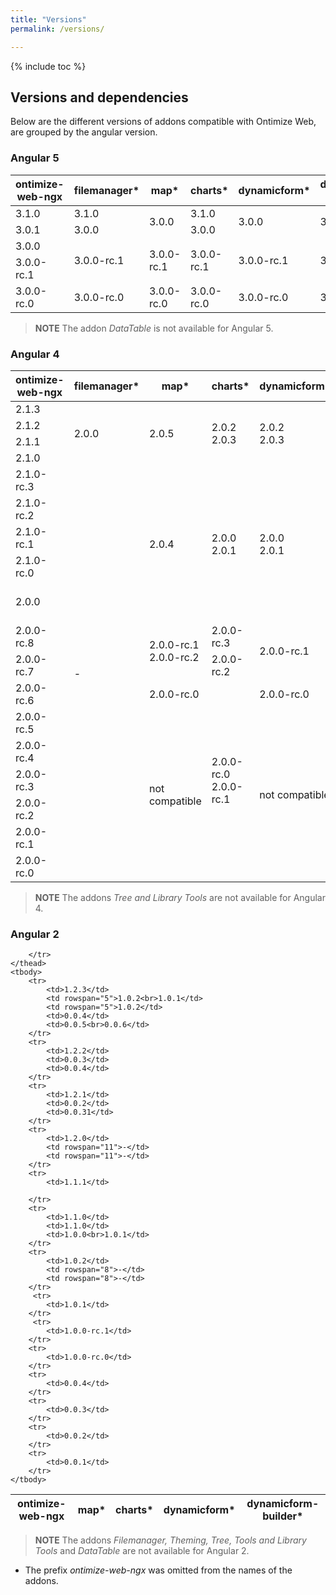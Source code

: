 ```yaml
---
title: "Versions"
permalink: /versions/

---
```

{% include toc %}

## Versions and dependencies

Below are the different versions of addons compatible with Ontimize Web, are grouped by the angular version.

### Angular 5

<table>
    <thead>
        <tr>
            <th>ontimize-web-ngx</th> 
            <th>filemanager*</th>
            <th>map*</th>
            <th>charts*</th>
            <th>dynamicform*</th>
            <th>dynamicform-builder* </th>
            <th>theming*</th>
            <th>tree*</th>
            <th>tools*</th>
            <th>library-tools*</th>
        </tr>
    </thead>
    <tbody>
        <tr>
            <td>3.1.0</td>
            <td>3.1.0</td>
            <td rowspan="2">3.0.0</td>
            <td>3.1.0</td>
            <td rowspan="2">3.0.0</td>
            <td rowspan="2">3.0.0</td>
            <td>1.2.0</td>
            <td>3.1.0</td>
            <td rowspan="4">1.0.6</td>
            <td rowspan="5">1.0.0</td>
        </tr>
        <tr>
            <td>3.0.1</td>
            <td>3.0.0</td>
            <td>3.0.0</td>
            <td rowspan="2">1.1.2</td>
            <td>3.0.0</td>
        </tr>
        <tr>
            <td>3.0.0</td>
            <td rowspan="2">3.0.0-rc.1</td>
            <td rowspan="2">3.0.0-rc.1</td>
            <td rowspan="2">3.0.0-rc.1</td>
            <td rowspan="2">3.0.0-rc.1</td>
            <td rowspan="2">3.0.0-rc.1</td>
            <td rowspan="2">3.0.0-rc.1</td>
        </tr>
        <tr>
            <td>3.0.0-rc.1</td>
            <td>1.1.1</td>
        </tr>
        <tr>
            <td>3.0.0-rc.0</td>
            <td>3.0.0-rc.0</td>
            <td>3.0.0-rc.0</td>
            <td>3.0.0-rc.0</td>
            <td>3.0.0-rc.0</td>
            <td>3.0.0-rc.0</td>
            <td>1.1.0</td>
            <td>3.0.0-rc.0</td>
            <td>1.0.4</td>
        </tr>
    </tbody>
</table>

>**NOTE** The addon *DataTable* is not available for Angular 5.

### Angular 4
<table>
    <thead>
        <tr>
            <th>ontimize-web-ngx</th> 
            <th>filemanager*</th>
            <th>map*</th>
            <th>charts*</th>
            <th>dynamicform*</th>
            <th>dynamicform-builder* </th>
            <th>theming*</th>
            <th>tools*</th>
            <th>datatable*</th>
        </tr>
    </thead>
    <tbody>
        <tr>
            <td>2.1.3</td>
            <td rowspan="4">2.0.0</td>
            <td rowspan="4">2.0.5</td>
            <td rowspan="4">2.0.2<br>2.0.3</td>
            <td rowspan="4">2.0.2<br>2.0.3</td>
            <td rowspan="4">2.0.2</td>
            <td rowspan="4">1.0.6</td>   
            <td rowspan="5">1.0.3</td>   
            <td rowspan="4">1.0.7</td>  
        </tr>
        <tr>
            <td>2.1.2</td>
        </tr>
        <tr>
            <td>2.1.1</td>
        </tr>
        <tr>
            <td>2.1.0</td>
        </tr>
        <tr>
            <td>2.1.0-rc.3</td>
            <td rowspan="14">-</td> 
            <td rowspan="5">2.0.4</td> 
            <td rowspan="5">2.0.0<br>2.0.1</td> 
            <td rowspan="5">2.0.0<br>2.0.1</td> 
            <td rowspan="5">2.0.0<br>2.0.1</td> 
            <td>1.0.4<br>1.0.5</td> 
            <td rowspan="4">1.0.4<br>1.0.5<br>1.0.6</td> 
        </tr>
         <tr>
            <td>2.1.0-rc.2</td>
            <td>1.0.2</td> 
            <td rowspan="3">1.0.2</td> 
        </tr>
         <tr>
            <td>2.1.0-rc.1</td>
            <td>1.0.1</td> 
        </tr>
         <tr>
            <td>2.1.0-rc.0</td>
            <td>1.0.1</td>  
        </tr>
         <tr>
            <td>2.0.0</td>
            <td>1.0.0</td>
            <td>1.0.0</td>
            <td>1.0.1<br>1.0.2<br>1.0.3</td> 
        </tr>
        <tr>
            <td>2.0.0-rc.8</td>
            <td rowspan="2">2.0.0-rc.1<br>2.0.0-rc.2</td>
            <td>2.0.0-rc.3</td>
            <td rowspan="2">2.0.0-rc.1</td> 
            <td rowspan="2">2.0.0-rc.1</td> 
            <td rowspan="9">-</td>
            <td rowspan="9">-</td>
            <td>1.0.0</td>
        </tr>
         <tr>
            <td>2.0.0-rc.7</td>
            <td>2.0.0-rc.2</td>
            <td rowspan="8">-</td>
        </tr>
         <tr>
            <td>2.0.0-rc.6</td>
            <td>2.0.0-rc.0</td>
            <td rowspan="7">2.0.0-rc.0<br>2.0.0-rc.1</td>
            <td>2.0.0-rc.0</td>
            <td>2.0.0-rc.0</td>
        </tr>
         <tr>
            <td>2.0.0-rc.5</td>
            <td rowspan="6">not compatible</td>
            <td rowspan="6">not compatible</td>
            <td rowspan="6">not compatible</td>
        </tr>
         <tr>
            <td>2.0.0-rc.4</td>
        </tr>
         <tr>
            <td>2.0.0-rc.3</td>
        </tr>
         <tr>
            <td>2.0.0-rc.2</td>
        </tr>
         <tr>
            <td>2.0.0-rc.1</td>
        </tr>
         <tr>
            <td>2.0.0-rc.0</td>
        </tr>
    </tbody>
</table>

>**NOTE** The addons *Tree and Library Tools* are not available for Angular 4.

### Angular 2
<table>
    <thead>
        <tr>
            <th>ontimize-web-ngx</th> 
            <th>map*</th>
            <th>charts*</th>
            <th>dynamicform*</th>
            <th>dynamicform-builder* </th>

        </tr>
    </thead>
    <tbody>
        <tr>
            <td>1.2.3</td>
            <td rowspan="5">1.0.2<br>1.0.1</td>
            <td rowspan="5">1.0.2</td>
            <td>0.0.4</td> 
            <td>0.0.5<br>0.0.6</td>
        </tr>
        <tr>
            <td>1.2.2</td>
            <td>0.0.3</td> 
            <td>0.0.4</td> 
        </tr>
        <tr>
            <td>1.2.1</td>
            <td>0.0.2</td> 
            <td>0.0.31</td> 
        </tr>
        <tr>
            <td>1.2.0</td>
            <td rowspan="11">-</td>
            <td rowspan="11">-</td>
        </tr>
        <tr>
            <td>1.1.1</td>

        </tr>
        <tr>
            <td>1.1.0</td>
            <td>1.1.0</td>
            <td>1.0.0<br>1.0.1</td>
        </tr>
        <tr>
            <td>1.0.2</td>
            <td rowspan="8">-</td>
            <td rowspan="8">-</td>
        </tr>
         <tr>
            <td>1.0.1</td>
        </tr>
         <tr>
            <td>1.0.0-rc.1</td>
        </tr>
        <tr>
            <td>1.0.0-rc.0</td>
        </tr>
        <tr>
            <td>0.0.4</td>
        </tr>
        <tr>
            <td>0.0.3</td>
        </tr>
        <tr>
            <td>0.0.2</td>
        </tr>
        <tr>
            <td>0.0.1</td>
        </tr>
    </tbody>
</table>

>**NOTE** The addons *Filemanager, Theming, Tree, Tools and Library Tools* and *DataTable* are not available for Angular 2.
           

* The prefix *ontimize-web-ngx* was omitted from the names of the addons.



